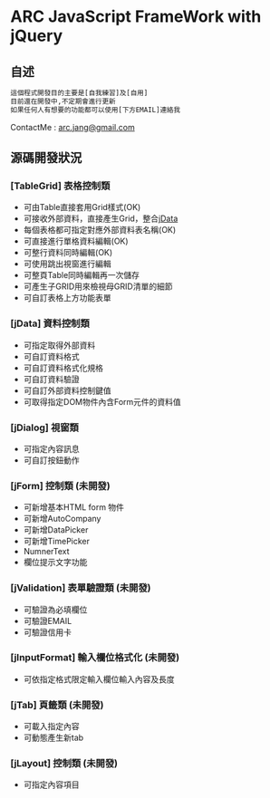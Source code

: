 # ARC JavaScript FrameWork with jQuery

## 自述

```sh
這個程式開發目的主要是[自我練習]及[自用]
目前還在開發中,不定期會進行更新
如果任何人有想要的功能都可以使用[下方EMAIL]連絡我
```
ContactMe : arc.jang@gmail.com

## 源碼開發狀況

### [TableGrid] 表格控制類

 - 可由Table直接套用Grid樣式(OK)
 - 可接收外部資料，直接產生Grid，整合[jData](OK)
 - 每個表格都可指定對應外部資料表名稱(OK)
 - 可直接進行單格資料編輯(OK)
 - 可整行資料同時編輯(OK)
 - 可使用跳出視窗進行編輯
 - 可整頁Table同時編輯再一次儲存
 - 可產生子GRID用來檢視母GRID清單的細節
 - 可自訂表格上方功能表單
	
### [jData] 資料控制類

 - 可指定取得外部資料
 - 可自訂資料格式
 - 可自訂資料格式化規格
 - 可自訂資料驗證
 - 可自訂外部資料控制鍵值
 - 可取得指定DOM物件內含Form元件的資料值
 
### [jDialog] 視窗類

 - 可指定內容訊息
 - 可自訂按鈕動作

### [jForm] 控制類 (未開發)

 - 可新增基本HTML form 物件
 - 可新增AutoCompany
 - 可新增DataPicker
 - 可新增TimePicker
 - NumnerText
 - 欄位提示文字功能
 
### [jValidation] 表單驗證類 (未開發)

 - 可驗證為必填欄位
 - 可驗證EMAIL
 - 可驗證信用卡
 
### [jInputFormat] 輸入欄位格式化 (未開發)

 - 可依指定格式限定輸入欄位輸入內容及長度
 
### [jTab] 頁籤類 (未開發)

 - 可載入指定內容
 - 可動態產生新tab

### [jLayout] 控制類 (未開發)

 - 可指定內容項目

 
 

[ContactMe]:mailto:arc.jang@gmail.com